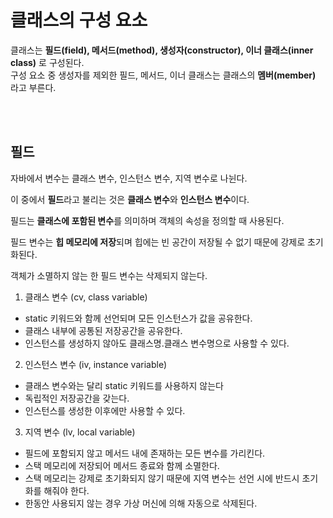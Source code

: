 # 클래스의 구성 요소

클래스는 **필드(field), 메서드(method), 생성자(constructor), 이너 클래스(inner class)** 로 구성된다.  
구성 요소 중 생성자를 제외한 필드, 메서드, 이너 클래스는 클래스의 **멤버(member)** 라고 부른다.

<br>
<br>

## 필드

자바에서 변수는 클래스 변수, 인스턴스 변수, 지역 변수로 나뉜다.

이 중에서 **필드**라고 불리는 것은 **클래스 변수**와 **인스턴스 변수**이다.

필드는 **클래스에 포함된 변수**를 의미하며 객체의 속성을 정의할 때 사용된다.

필드 변수는 **힙 메모리에 저장**되며 힙에는 빈 공간이 저장될 수 없기 때문에 강제로 초기화된다.

객체가 소멸하지 않는 한 필드 변수는 삭제되지 않는다.

1. 클래스 변수 (cv, class variable)

- static 키워드와 함께 선언되며 모든 인스턴스가 값을 공유한다.
- 클래스 내부에 공통된 저장공간을 공유한다.
- 인스턴스를 생성하지 않아도 클래스명.클래스 변수명으로 사용할 수 있다.

2. 인스턴스 변수 (iv, instance variable)

- 클래스 변수와는 달리 static 키워드를 사용하지 않는다
- 독립적인 저장공간을 갖는다.
- 인스턴스를 생성한 이후에만 사용할 수 있다.

3. 지역 변수 (lv, local variable)

- 필드에 포함되지 않고 메서드 내에 존재하는 모든 변수를 가리킨다.
- 스택 메모리에 저장되어 메서드 종료와 함께 소멸한다.
- 스택 메모리는 강제로 초기화되지 않기 때문에 지역 변수는 선언 시에 반드시 초기화를 해줘야 한다.
- 한동안 사용되지 않는 경우 가상 머신에 의해 자동으로 삭제된다.
